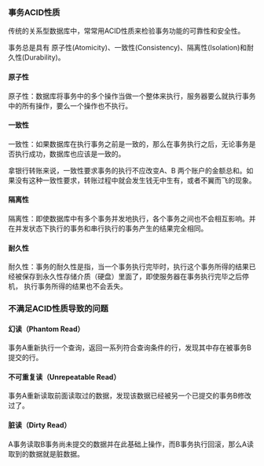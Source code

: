 
### 事务ACID性质

传统的关系型数据库中，常常用ACID性质来检验事务功能的可靠性和安全性。

事务总是具有 原子性(Atomicity)、一致性(Consistency)、隔离性(Isolation)和耐久性(Durability)。


#### 原子性

原子性：数据库将事务中的多个操作当做一个整体来执行，服务器要么就执行事务中的所有操作，要么一个操作也不执行。

#### 一致性

一致性：如果数据库在执行事务之前是一致的，那么在事务执行之后，无论事务是否执行成功，数据库也应该是一致的。

拿银行转账来说，一致性要求事务的执行不应改变A、B 两个账户的金额总和。如果没有这种一致性要求，转账过程中就会发生钱无中生有，或者不翼而飞的现象。


#### 隔离性

隔离性：即使数据库中有多个事务并发地执行，各个事务之间也不会相互影响。并在并发状态下执行的事务和串行执行的事务产生的结果完全相同。

#### 耐久性

耐久性：事务的耐久性是指，当一个事务执行完毕时，执行这个事务所得的结果已经被保存到永久性存储介质（硬盘）里面了，即使服务器在事务执行完毕之后停机，
执行事务所得的结果也不会丢失。


### 不满足ACID性质导致的问题

#### 幻读（Phantom Read）

事务A重新执行一个查询，返回一系列符合查询条件的行，发现其中存在被事务B提交的行。

#### 不可重复读（Unrepeatable Read）

事务A重新读取前面读取过的数据，发现该数据已经被另一个已提交的事务B修改过了。

#### 脏读（Dirty Read）

A事务读取B事务尚未提交的数据并在此基础上操作，而B事务执行回滚，那么A读取到的数据就是脏数据。
